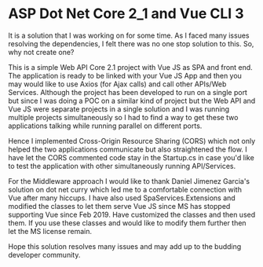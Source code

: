 # ASP Dot Net Core 2_1 and Vue CLI 3

It is a solution that I was working on for some time. As I faced many issues resolving the dependencies, I felt there was no one stop solution to this. So, why not create one?

This is a simple Web API Core 2.1 project with Vue JS as SPA and front end.
The application is ready to be linked with your Vue JS App and then you may would like to use Axios (for Ajax calls) and call other APIs/Web Services.
Although the project has been developed to run on a single port but since I was doing a POC on a similar kind of project but the Web API and Vue JS were separate projects in a single solution and I was running multiple projects simultaneously so I had to find a way to get these two applications talking while running parallel on different ports.

Hence I implemented Cross-Origin Resource Sharing (CORS) which not only helped the two applications communicate but also straightened the flow. 
I have let the CORS commented code stay in the Startup.cs in case you'd like to test the application with other simultaneously running API/Services.

For the Middleware approach I would like to thank Daniel Jimenez Garcia's solution on dot net curry which led me to a comfortable connection with Vue after many hiccups.
I have also used SpaServices.Extensions and modified the classes to let them serve Vue JS since MS has stopped supporting Vue since Feb 2019.
Have customized the classes and then used them. If you use these classes and would like to modify them further then let the MS license remain.

Hope this solution resolves many issues and may add up to the budding developer community.
